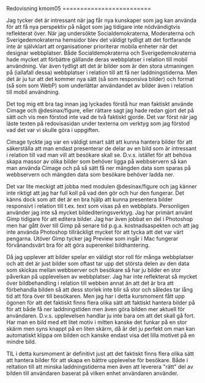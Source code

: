 ---
---
<DIV class="redovisa">
Redovisning kmom05
=========================
</DIV>

Jag tycker det är intressant när jag får nya kunskaper som jag kan använda för att få nya perspektiv på något som jag tidigare inte nödvändigtvis reflekterat över. När jag undersökte Socialdemokraterna, Moderaterna och Sverigedemokraterna hemsidor blev det väldigt tydligt att det fortfarande inte är självklart att organisationer prioriterar mobila enheter när det designar webbplatser. Både Socialdemokraterna och Sverigedemokraterna hade mycket att förbättre gällande deras webbplatser i relation till mobil användning. Var även tydligt att det är bilder som är den stora utmaningen på (iallafall dessa) webbplatser i relation till att få ner laddningstiderna. Men det är ju tur att det kommer nya sätt (så som responsiva bilder) och format (så som som WebP) som underlättar användandet av bilder även i relation till mobil användning.

Det tog mig ett bra tag innan jag lyckades förstå hur man faktiskt använde Cimage och @desinax/figure, eller rättare sagt jag hade redan gjort det på sätt och vis men förstod inte vad de två faktiskt gjorde. Det var först när jag läste texten på redovisasidan under texterna om verktyg som jag förstod vad det var vi skulle göra i uppgiften.

 Cimage tyckte jag var en väldigt smart sätt att kunna hantera bilder för att säkerställa att man endast presenterar de delar av en bild som är intressant i relation till vad man vill att besökare skall se. D.v.s. istället för att behöva skapa massor av olika bilder som behöver ligga på webbservern så kan man använda Cimage och på så sätt få ner mängden data som sparas på webbservern och mängden data som besökare behöver ladda ner.

 Det var lite meckigt att jobba med modulen @desinax/figure och jag känner inte riktigt att jag har full koll på vad den gör och hur den fungerar. Det känns dock som att det är en bra hjälp att kunna presentera bilder responsivt i relation till t.ex. text som visas på en webbplats. Personligen använder jag inte så mycket bildediteringsverktyg. Jag har primärt använt Gimp tidigare för att editera bilder. Jag har även jobbat en del i Photoshop men har gått över till Gimp på senare tid p.g.a. kostnadsaspekten och att jag inte använda Photoshop tillräckligt mycket för att tycka att det var värt pengarna. Utöver Gimp tycker jag Preview som ingår i Mac fungerar förvånandsvärt bra för att göra superenkel bildhantering.

 Då jag upplever att bilder spelar en väldigt stor roll för många webbplatser och att det är just bilder som oftast tar upp det största delen av den data som skickas mellan webbserver och besökare så har ju bilder en stor påverkan på upplevelsen av webbplatser. Jag har inte reflekterat så mycket över bildbehandling i relation till webben annat än att det är bra att förbehandla bilden så att dess storlek inte blir så stor och således tar lång tid att föra över till besökaren. Men jag har i detta kursmoment fått upp ögonen för att det faktiskt finns flera olika sätt att faktiskt hantera bilder på för att både få ner laddningstiden men även göra bilden mer aktuell för användaren. D.v.s. upplevelsen handlar ju inte bara om att det skall gå fort. Har man en bild med ett litet motiv i mitten kanske det funkar på en stor skärm men syns knappt på en liten skärm, då är det ju perfekt om man kan automatiskt klippa om bilden och kanske endast visa det lilla motivet på en mindre bild.

 TIL i detta kursmoment är definitivt just att det faktiskt finns flera olika sätt att hantera bilder för att skapa en bättre upplevelse för besökare. Både i reltation till att minska laddningstiderna men även att leverera "rätt" del av bilden till användaren baserat på vilken enhet användaren använder.
